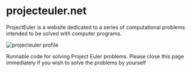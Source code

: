# projecteuler.net
ProjectEuler is a website dedicated to a series of computational problems intended to be solved with computer programs.

![projecteuler profile](http://projecteuler.net/profile/thindo.png)

Runnable code for solving Project Euler problems. Please close this page immediately if you wish to solve the problems by yourself
